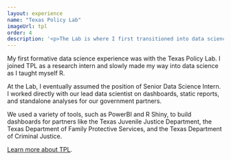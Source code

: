 ```yaml
---
layout: experience
name: "Texas Policy Lab"
imageUrl: tpl
order: 4
description: '<p>The Lab is where I first transitioned into data science by teaching myself R, and eventually assumed the position of Senior Data Science Intern. I worked directly with our lead data scientist on dashboards, static reports, and standalone analyses for our government partners. </p> <p><a href="https://www.texaspolicylab.org/">Learn more about TPL</a>.</p>'
---
```


My first formative data science experience was with the Texas Policy Lab. I joined TPL as a research intern and slowly made my way into data science as I taught myself R.

At the Lab, I eventually assumed the position of Senior Data Science Intern. I worked directly with our lead data scientist on dashboards, static reports, and standalone analyses for our government partners. 

We used a variety of tools, such as PowerBI and R Shiny, to build dashboards for partners like the Texas Juvenile Justice Department, the Texas Department of Family Protective Services, and the Texas Department of Criminal Justice.

[Learn more about TPL](https://www.texaspolicylab.org/).